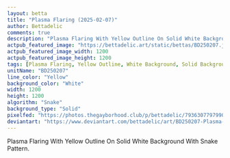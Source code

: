 ```yaml
---
layout: betta
title: "Plasma Flaring (2025-02-07)"
author: Bettadelic
comments: true
description: "Plasma Flaring With Yellow Outline On Solid White Background With Snake Pattern."
actpub_featured_image: "https://bettadelic.art/static/bettas/BD250207.jpg"
actpub_featured_image_width: 1200
actpub_featured_image_height: 1200
tags: [Plasma Flaring, Yellow Outline, White Background, Solid Background Pattern, Snake Pattern, February 2025]
unitName: "BD250207"
line_color: "Yellow"
background_color: "White"
width: 1200
height: 1200
algorithm: "Snake"
background_type: "Solid"
pixelfed: "https://photos.thegayborhood.club/p/bettadelic/793630779799070037"
deviantart: "https://www.deviantart.com/bettadelic/art/BD250207-Plasma-Flaring-2025-02-07-1156839586"
---
```


Plasma Flaring With Yellow Outline On Solid White Background With Snake Pattern.
